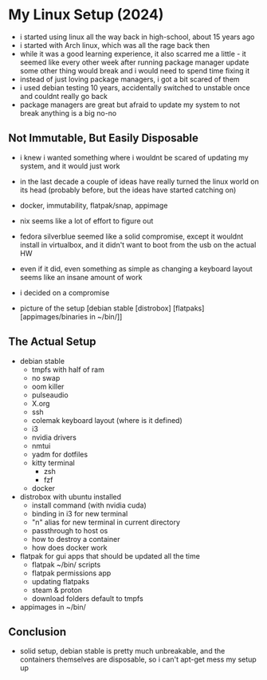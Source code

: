 My Linux Setup (2024)
=====================
- i started using linux all the way back in high-school, about 15 years ago
- i started with Arch linux, which was all the rage back then
- while it was a good learning experience, it also scarred me a little - it seemed like every other week after running package manager update some other thing would break and i would need to spend time fixing it
- instead of just loving package managers, i got a bit scared of them
- i used debian testing 10 years, accidentally switched to unstable once and couldnt really go back
- package managers are great but afraid to update my system to not break anything is a big no-no

## Not Immutable, But Easily Disposable
- i knew i wanted something where i wouldnt be scared of updating my system, and it would just work
- in the last decade a couple of ideas have really turned the linux world on its head (probably before, but the ideas have started catching on)
- docker, immutability, flatpak/snap, appimage
- nix seems like a lot of effort to figure out
- fedora silverblue seemed like a solid compromise, except it wouldnt install in virtualbox, and it didn't want to boot from the usb on the actual HW
- even if it did, even something as simple as changing a keyboard layout seems like an insane amount of work
- i decided on a compromise

- picture of the setup [debian stable [distrobox] [flatpaks] [appimages/binaries in ~/bin/]]

## The Actual Setup
- debian stable
  - tmpfs with half of ram
  - no swap
  - oom killer
  - pulseaudio
  - X.org
  - ssh
  - colemak keyboard layout (where is it defined)
  - i3
  - nvidia drivers
  - nmtui
  - yadm for dotfiles
  - kitty terminal
    - zsh
    - fzf
  - docker
- distrobox with ubuntu installed 
  - install command (with nvidia cuda)
  - binding in i3 for new terminal
  - "n" alias for new terminal in current directory
  - passthrough to host os
  - how to destroy a container
  - how does docker work
- flatpak for gui apps that should be updated all the time
  - flatpak ~/bin/ scripts
  - flatpak permissions app
  - updating flatpaks
  - steam & proton
  - download folders default to tmpfs
- appimages in ~/bin/

## Conclusion
- solid setup, debian stable is pretty much unbreakable, and the containers themselves are disposable, so i can't apt-get mess my setup up
